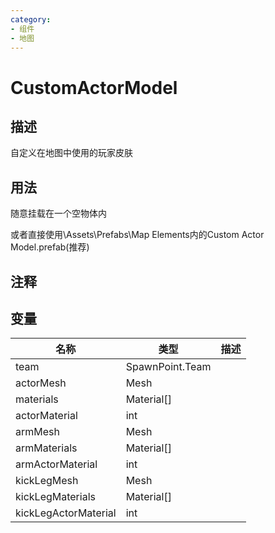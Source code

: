 ```yaml
---
category: 
- 组件
- 地图
---
```

# CustomActorModel
## 描述

自定义在地图中使用的玩家皮肤

## 用法

随意挂载在一个空物体内

或者直接使用\Assets\Prefabs\Map Elements内的Custom Actor Model.prefab(推荐)

## 注释

## 变量
| 名称 | 类型 | 描述 |
| ----------- | ----------- | ----------- |
| team  | SpawnPoint.Team |  |  
| actorMesh | Mesh |  |  
| materials | Material[] |  |  
| actorMaterial  | int |  |  
| armMesh | Mesh |  |  
| armMaterials | Material[] |  |  
| armActorMaterial | int |  |  
| kickLegMesh | Mesh |  |  
| kickLegMaterials | Material[] |  |  
| kickLegActorMaterial | int |  |  
